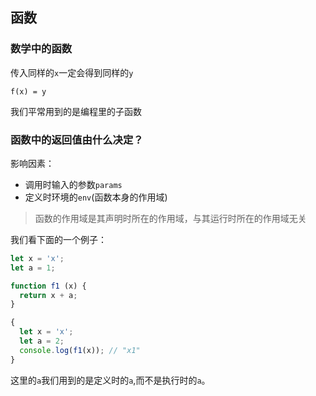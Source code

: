 ## 函数

### 数学中的函数
传入同样的`x`一定会得到同样的`y`

`f(x) = y`

我们平常用到的是编程里的子函数

### 函数中的返回值由什么决定？
影响因素：  
* 调用时输入的参数`params`
* 定义时环境的`env`(函数本身的作用域)

> 函数的作用域是其声明时所在的作用域，与其运行时所在的作用域无关

我们看下面的一个例子：  
```js
let x = 'x';
let a = 1;

function f1 (x) {
  return x + a;
}

{
  let x = 'x';
  let a = 2;
  console.log(f1(x)); // "x1"
}
```

这里的`a`我们用到的是定义时的`a`,而不是执行时的`a`。
